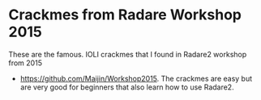 # Crackmes from Radare Workshop 2015

These are the famous. IOLI crackmes that I found in Radare2 workshop from 2015
 - https://github.com/Maijin/Workshop2015.
The crackmes are easy but are very good for beginners that also learn how to use Radare2.